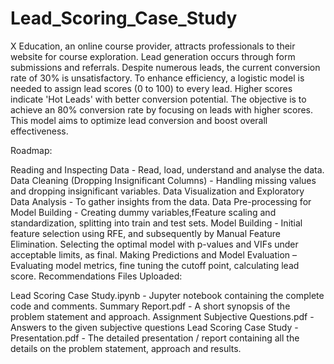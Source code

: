 # Lead_Scoring_Case_Study

X Education, an online course provider, attracts professionals to their website for course exploration. Lead generation occurs through form submissions and referrals. Despite numerous leads, the current conversion rate of 30% is unsatisfactory. To enhance efficiency, a logistic model is needed to assign lead scores (0 to 100) to every lead. Higher scores indicate 'Hot Leads' with better conversion potential. The objective is to achieve an 80% conversion rate by focusing on leads with higher scores. This model aims to optimize lead conversion and boost overall effectiveness.

Roadmap:

Reading and Inspecting Data - Read, load, understand and analyse the data.
Data Cleaning (Dropping Insignificant Columns) - Handling missing values and dropping insignificant variables.
Data Visualization and Exploratory Data Analysis - To gather insights from the data.
Data Pre-processing for Model Building - Creating dummy variables,fFeature scaling and standardization, splitting into train and test sets.
Model Building - Initial feature selection using RFE, and subsequently by Manual Feature Elimination. Selecting the optimal model with p-values and VIFs under acceptable limits, as final.
Making Predictions and Model Evaluation – Evaluating model metrics, fine tuning the cutoff point, calculating lead score.
Recommendations
Files Uploaded:

Lead Scoring Case Study.ipynb - Jupyter notebook containing the complete code and comments.
Summary Report.pdf - A short synopsis of the problem statement and approach.
Assignment Subjective Questions.pdf - Answers to the given subjective questions
Lead Scoring Case Study - Presentation.pdf - The detailed presentation / report containing all the details on the problem statement, approach and results.
